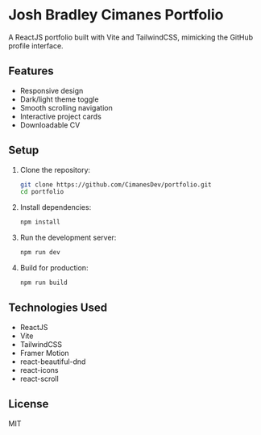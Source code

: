 # Josh Bradley Cimanes Portfolio

A ReactJS portfolio built with Vite and TailwindCSS, mimicking the GitHub profile interface.

## Features

- Responsive design
- Dark/light theme toggle
- Smooth scrolling navigation
- Interactive project cards
- Downloadable CV

## Setup

1. Clone the repository:
   ```bash
   git clone https://github.com/CimanesDev/portfolio.git
   cd portfolio
   ```

2. Install dependencies:
   ```bash
   npm install
   ```

3. Run the development server:
   ```bash
   npm run dev
   ```

4. Build for production:
   ```bash
   npm run build
   ```

## Technologies Used

- ReactJS
- Vite
- TailwindCSS
- Framer Motion
- react-beautiful-dnd
- react-icons
- react-scroll

## License

MIT 